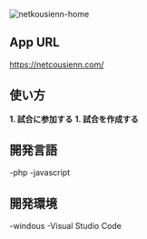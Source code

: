 ![netkousienn-home](https://github.com/ryouga-en/netcousienn/assets/144085135/194814da-e85b-4d2d-a52d-801b15a52b3d)

## App URL
https://netcousienn.com/

## 使い方
**1. 試合に参加する**
**1. 試合を作成する**
## 開発言語
-php
-javascript
## 開発環境
-windous
-Visual Studio Code

